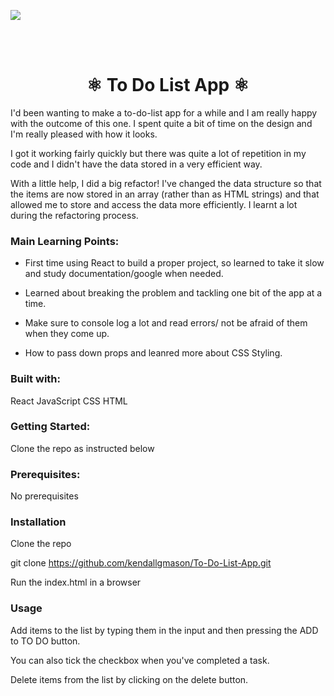 ![](https://imgur.com/EDVV0P0)

</br></br>

<h1 align="center">
  ⚛️  To Do List App  ⚛️
</h1>

I'd been wanting to make a to-do-list app for a while and I am really happy with the outcome of this one. I spent quite a bit of time on the design and I'm really pleased with how it looks. 

I got it working fairly quickly but there was quite a lot of repetition in my code and I didn't have the data stored in a very efficient way. 

With a little help, I did a big refactor! I've changed the data structure so that the items are now stored in an array (rather than as HTML strings) and that allowed me to store and access the data more efficiently. I learnt a lot during the refactoring process.

### Main Learning Points:

- First time using React to build a proper project, so learned to take it slow and study documentation/google when needed. 

- Learned about breaking the problem and tackling one bit of the app at a time. 

- Make sure to console log a lot and read errors/ not be afraid of them when they come up. 

- How to pass down props and leanred more about CSS Styling. 

### Built with:

React
JavaScript
CSS
HTML

### Getting Started:

Clone the repo as instructed below

### Prerequisites:

No prerequisites

### Installation

Clone the repo

git clone https://github.com/kendallgmason/To-Do-List-App.git

Run the index.html in a browser

### Usage

Add items to the list by typing them in the input and then pressing the ADD to TO DO button. 

You can also tick the checkbox when you've completed a task. 

Delete items from the list by clicking on the delete button. 
